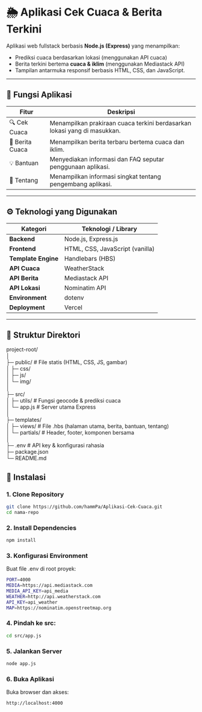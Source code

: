 # 🌦️ Aplikasi Cek Cuaca & Berita Terkini

Aplikasi web fullstack berbasis **Node.js (Express)** yang menampilkan:
- Prediksi cuaca berdasarkan lokasi (menggunakan API cuaca)
- Berita terkini bertema **cuaca & iklim** (menggunakan Mediastack API)
- Tampilan antarmuka responsif berbasis HTML, CSS, dan JavaScript.

---

## 🧭 Fungsi Aplikasi

| Fitur | Deskripsi |
|-------|------------|
| 🔍 Cek Cuaca | Menampilkan prakiraan cuaca terkini berdasarkan lokasi yang di masukkan. |
| 📰 Berita Cuaca | Menampilkan berita terbaru bertema cuaca dan iklim. |
| 💡 Bantuan | Menyediakan informasi dan FAQ seputar penggunaan aplikasi. |
| 👤 Tentang | Menampilkan informasi singkat tentang pengembang aplikasi. |

---

## ⚙️ Teknologi yang Digunakan

| Kategori | Teknologi / Library |
|-----------|----------------------|
| **Backend** | Node.js, Express.js |
| **Frontend** | HTML, CSS, JavaScript (vanilla) |
| **Template Engine** | Handlebars (HBS) |
| **API Cuaca** | WeatherStack |
| **API Berita** | Mediastack API |
| **API Lokasi** | Nominatim API |
| **Environment** | dotenv |
| **Deployment** | Vercel |

---

## 🧩 Struktur Direktori
project-root/<br>
│<br>
├─ public/ # File statis (HTML, CSS, JS, gambar)<br>
│ ├─ css/<br>
│ ├─ js/<br>
│ └─ img/<br>
│<br>
├─ src/<br>
│ ├─ utils/ # Fungsi geocode & prediksi cuaca<br>
│ └─ app.js # Server utama Express<br>
│<br>
├─ templates/<br>
│ ├─ views/ # File .hbs (halaman utama, berita, bantuan, tentang)<br>
│ └─ partials/ # Header, footer, komponen bersama<br>
│<br>
├─ .env # API key & konfigurasi rahasia<br>
├─ package.json<br>
└─ README.md<br>


## 🧰 Instalasi

### 1️. Clone Repository
```bash
git clone https://github.com/hammPa/Aplikasi-Cek-Cuaca.git
cd nama-repo
```

### 2. Install Dependencies
```bash
npm install
```

### 3. Konfigurasi Environment
Buat file .env di root proyek:
```bash
PORT=4000
MEDIA=https://api.mediastack.com
MEDIA_API_KEY=api_media
WEATHER=http://api.weatherstack.com
API_KEY=api_weather
MAP=https://nominatim.openstreetmap.org
```

### 4. Pindah ke src:
```bash
cd src/app.js
```

### 5. Jalankan Server
```bash
node app.js
```

### 6. Buka Aplikasi
Buka browser dan akses:
```bash
http://localhost:4000
```